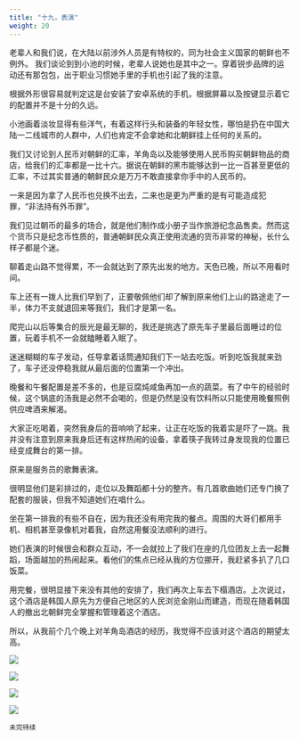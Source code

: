 ```yaml
---
title: "十九，表演"
weight: 20
---
```


老辈人和我们说，在大陆以前涉外人员是有特权的，同为社会主义国家的朝鲜也不例外。
我们谈论到到小池的时候，老辈人说她也是其中之一。穿着锐步品牌的运动还有那包包，出于职业习惯她手里的手机也引起了我的注意。

根据外形很容易就判定这是台安装了安卓系统的手机，根据屏幕以及按键显示着它的配置并不是十分的久远。

小池画着淡妆显得有些洋气，有着这样行头和装备的年轻女性，哪怕是扔在中国大陆一二线城市的人群中，人们也肯定不会拿她和北朝鲜挂上任何的关系的。

我们又讨论到人民币对朝鲜的汇率，羊角岛以及能够使用人民币购买朝鲜物品的商店，给我们的汇率都是一比十六。据说在朝鲜的黑市能够达到一比一百甚至更低的汇率，不过其实普通的朝鲜民众是万万不敢直接拿你手中的人民币的。

一来是因为拿了人民币也兑换不出去，二来也是更为严重的是有可能造成犯罪，“非法持有外币罪”。

我们见过朝币的最多的场合，就是他们制作成小册子当作旅游纪念品售卖。然而这个货币只是纪念币性质的，普通朝鲜民众真正使用流通的货币非常的神秘，长什么样子都是个迷。

聊着走山路不觉得累，不一会就达到了原先出发的地方。天色已晚，所以不用看时间。

车上还有一拨人比我们早到了，正要敬佩他们却了解到原来他们上山的路途走了一半，体力不支就退回来等我们，我们才是第一名。

爬完山以后等集合的辰光是最无聊的，我还是挑选了原先车子里最后面睡过的位置，玩着手机不一会就瞌睡着入眠了。

迷迷糊糊的车子发动，任导拿着话筒通知我们下一站去吃饭。听到吃饭我就来劲了，车子还没停稳我就从最后面的位置第一个冲出。

晚餐和午餐配置是差不多的，也是豆腐炖咸鱼再加一点的蔬菜。有了中午的经验时候，这个锅底的汤我是必然不会喝的，但是仍然是没有饮料所以只能使用晚餐照例供应啤酒来解渴。

大家正吃喝着，突然我身后的音响响了起来，让正在吃饭的我着实是吓了一跳。我并没有注意到原来我身后还有这样热闹的设备，拿着筷子我转过身发现我的位置已经变成舞台的第一排。

原来是服务员的歌舞表演。

很明显他们是彩排过的，走位以及舞蹈都十分的整齐。有几首歌曲她们还专门换了配套的服装，但我不知道她们在唱什么。

坐在第一排我的有些不自在，因为我还没有用完我的餐点。周围的大哥们都用手机、相机甚至录像机对着我，自然这用餐没法顺利的进行。

她们表演的时候很会和群众互动，不一会就拉上了我们在座的几位团友上去一起舞蹈，场面越加的热闹起来。看他们的焦点已经从我的方位挪开，我赶紧多扒了几口饭菜。

用完餐，很明显接下来没有其他的安排了，我们再次上车去下榻酒店。上次说过，这个酒店是韩国人原先为方便自己地区的人民浏览金刚山而建造，而现在随着韩国人的撤出北朝鲜完全掌握和管理着这个酒店。

所以，从我前个几个晚上对羊角岛酒店的经历，我觉得不应该对这个酒店的期望太高。

![](/north-korea/0233.jpg)

![](/north-korea/0235.jpg)

![](/north-korea/0239.jpg)

![](/north-korea/0243.jpg)

`未完待续`
